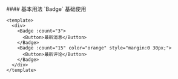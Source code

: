 <cn>
#### 基本用法
`Badge` 基础使用
</cn>

```vue
<template>
  <div>
    <Badge :count="3">
      <Button>最新消息</Button>
    </Badge>
    <Badge :count="15" color="orange" style="margin:0 30px;">
      <Button>最新评论</Button>
    </Badge>
  </div>
</template>
```